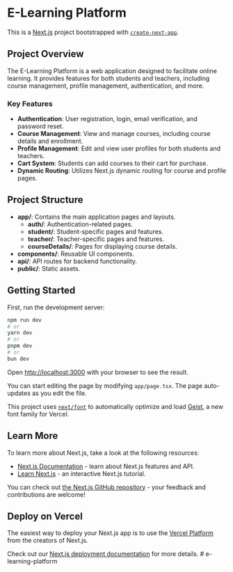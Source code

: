 # E-Learning Platform

This is a [Next.js](https://nextjs.org) project bootstrapped with [`create-next-app`](https://nextjs.org/docs/app/api-reference/cli/create-next-app).

## Project Overview

The E-Learning Platform is a web application designed to facilitate online learning. It provides features for both students and teachers, including course management, profile management, authentication, and more.

### Key Features

- **Authentication**: User registration, login, email verification, and password reset.
- **Course Management**: View and manage courses, including course details and enrollment.
- **Profile Management**: Edit and view user profiles for both students and teachers.
- **Cart System**: Students can add courses to their cart for purchase.
- **Dynamic Routing**: Utilizes Next.js dynamic routing for course and profile pages.

## Project Structure

- **app/**: Contains the main application pages and layouts.
  - **auth/**: Authentication-related pages.
  - **student/**: Student-specific pages and features.
  - **teacher/**: Teacher-specific pages and features.
  - **courseDetails/**: Pages for displaying course details.
- **components/**: Reusable UI components.
- **api/**: API routes for backend functionality.
- **public/**: Static assets.

## Getting Started

First, run the development server:

```bash
npm run dev
# or
yarn dev
# or
pnpm dev
# or
bun dev
```

Open [http://localhost:3000](http://localhost:3000) with your browser to see the result.

You can start editing the page by modifying `app/page.tsx`. The page auto-updates as you edit the file.

This project uses [`next/font`](https://nextjs.org/docs/app/building-your-application/optimizing/fonts) to automatically optimize and load [Geist](https://vercel.com/font), a new font family for Vercel.

## Learn More

To learn more about Next.js, take a look at the following resources:

- [Next.js Documentation](https://nextjs.org/docs) - learn about Next.js features and API.
- [Learn Next.js](https://nextjs.org/learn) - an interactive Next.js tutorial.

You can check out [the Next.js GitHub repository](https://github.com/vercel/next.js) - your feedback and contributions are welcome!

## Deploy on Vercel

The easiest way to deploy your Next.js app is to use the [Vercel Platform](https://vercel.com/new?utm_medium=default-template&filter=next.js&utm_source=create-next-app&utm_campaign=create-next-app-readme) from the creators of Next.js.

Check out our [Next.js deployment documentation](https://nextjs.org/docs/app/building-your-application/deploying) for more details.
#   e - l e a r n i n g - p l a t f o r m 
 
 
